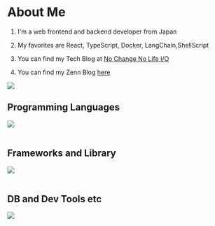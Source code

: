# About Me

1. I'm a web frontend and backend developer from Japan

2. My favorites are React, TypeScript, Docker, LangChain,ShellScript

3. You can find my Tech Blog at [No Change No Life I/O](https://WindTunnelRetirement.com/)

4. You can find my Zenn Blog [here](https://zenn.dev/manase)

![](https://github-readme-stats.vercel.app/api/top-langs?username=WindTunnelRetirement&show_icons=true&locale=en&layout=compact)

## Programming Languages

<img src="https://skillicons.dev/icons?i=html,css,js,ruby,typescript" /> <br /><br />

## Frameworks and Library

<img src="https://skillicons.dev/icons?i=react,next,vue,nuxt,nodejs,rails" /> <br /><br />

## DB and Dev Tools etc

<img src="https://skillicons.dev/icons?i=mysql,postgresql,docker,git,github,vscode,linux,aws,figma" /> <br /><br />
